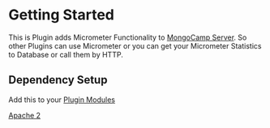 # Getting Started

This is Plugin adds Micrometer Functionality to [MongoCamp Server](https://server.mongocamp.dev/). 
So other Plugins can use Micrometer or you can get your Micrometer Statistics to Database or call them by HTTP. 

## Dependency Setup
Add this to your [Plugin Modules](https://server.mongocamp.dev/config/properties/plugins-module.html)
<DependencyGroup/>

[Apache 2](https://github.com/MongoCamp/mongocamp-micrometer-plugin/main/LICENSE)
